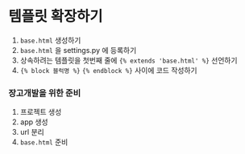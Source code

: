 # 템플릿 확장하기

1. `base.html`  생성하기
2. `base.html` 을 settings.py 에 등록하기
3. 상속하려는 템플릿을 첫번째 줄에 `{% extends 'base.html' %}` 선언하기
4. `{% block 블럭명 %}` `{% endblock %}` 사이에 코드 작성하기





### 장고개발을 위한 준비

1. 프로젝트 생성
2. app 생성
3. url 분리
4. `base.html` 준비